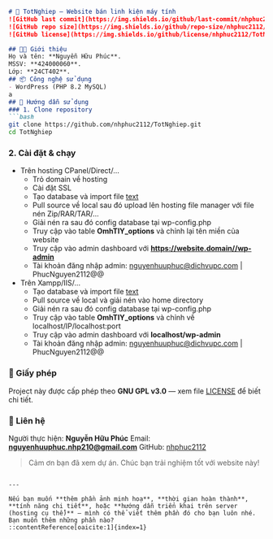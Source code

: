 ```markdown
# 🚀 TotNghiep – Website bán linh kiện máy tính  
![GitHub last commit](https://img.shields.io/github/last-commit/nhphuc2112/TotNghiep)  
![GitHub repo size](https://img.shields.io/github/repo-size/nhphuc2112/TotNghiep)  
![GitHub license](https://img.shields.io/github/license/nhphuc2112/TotNghiep)

## 🧑‍💻 Giới thiệu  
Họ và tên: **Nguyễn Hữu Phúc**.  
MSSV: **424000060**.
Lớp: **24CT402**.
## 📦 Công nghệ sử dụng  
- WordPress (PHP 8.2 MySQL)  
a
## 🧭 Hướng dẫn sử dụng  
### 1. Clone repository  
```bash
git clone https://github.com/nhphuc2112/TotNghiep.git
cd TotNghiep
````


### 2. Cài đặt & chạy
- Trên hosting CPanel/Direct/...
    + Trỏ domain về hosting
    + Cài đặt SSL
    + Tạo database và import file [text](dichvup1_wp_jcx49.sql)
    + Pull source về local sau đó upload lên hosting file manager với file nén Zip/RAR/TAR/...
    + Giải nén ra sau đó config database tại wp-config.php
    + Truy cập vào table **OmhTlY_options** và chỉnh lại tên miền của website
    + Truy cập vào admin dashboard với **https://website.domain//wp-admin**
    + Tài khoản đăng nhập admin: nguyenhuuphuc@dichvupc.com | PhucNguyen2112@@
- Trên Xampp/IIS/...
    + Tạo database và import file [text](dichvup1_wp_jcx49.sql)
    + Pull source về local và giải nén vào home directory
    + Giải nén ra sau đó config database tại wp-config.php
    + Truy cập vào table **OmhTlY_options** và chỉnh về localhost/IP/localhost:port
    + Truy cập vào admin dashboard với **localhost/wp-admin**
    + Tài khoản đăng nhập admin: nguyenhuuphuc@dichvupc.com | PhucNguyen2112@@
### 📄 Giấy phép

Project này được cấp phép theo **GNU GPL v3.0** — xem file [LICENSE](LICENSE) để biết chi tiết.

### 📝 Liên hệ

Người thực hiện: **Nguyễn Hữu Phúc**
Email: **nguyenhuuphuc.nhp210@gmail.com**
GitHub: [nhphuc2112](https://github.com/nhphuc2112)

> Cảm ơn bạn đã xem dự án. Chúc bạn trải nghiệm tốt với website này!

```

---

Nếu bạn muốn **thêm phần ảnh minh hoạ**, **thời gian hoàn thành**, **tính năng chi tiết**, hoặc **hướng dẫn triển khai trên server (hosting cụ thể)** — mình có thể viết thêm phần đó cho bạn luôn nhé. Bạn muốn thêm những phần nào?
::contentReference[oaicite:1]{index=1}
```
